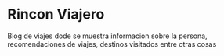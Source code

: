 # Rincon Viajero

Blog de viajes dode se muestra informacion sobre la persona, recomendaciones de viajes, destinos visitados entre otras cosas
